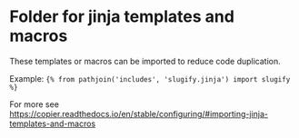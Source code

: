 # Folder for jinja templates and macros

These templates or macros can be imported to reduce code duplication.

Example: `{% from pathjoin('includes', 'slugify.jinja') import slugify %}`

For more see https://copier.readthedocs.io/en/stable/configuring/#importing-jinja-templates-and-macros
